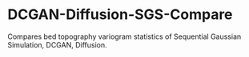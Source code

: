 # DCGAN-Diffusion-SGS-Compare
Compares bed topography variogram statistics of Sequential Gaussian Simulation, DCGAN, Diffusion.
